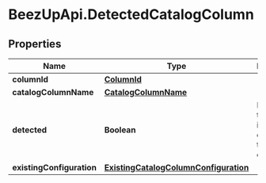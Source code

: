 # BeezUpApi.DetectedCatalogColumn

## Properties
Name | Type | Description | Notes
------------ | ------------- | ------------- | -------------
**columnId** | [**ColumnId**](ColumnId.md) |  | 
**catalogColumnName** | [**CatalogColumnName**](CatalogColumnName.md) |  | 
**detected** | **Boolean** | Indicates if the column is detected or is from the current catalog | 
**existingConfiguration** | [**ExistingCatalogColumnConfiguration**](ExistingCatalogColumnConfiguration.md) |  | [optional] 


